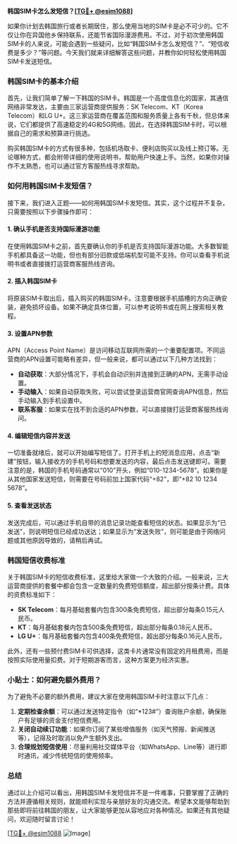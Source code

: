 **韩国SIM卡怎么发短信？[[TG💪+ @esim1088](https://t.me/s/esim1088)]**

如果你计划去韩国旅行或者长期居住，那么使用当地的SIM卡是必不可少的。它不仅让你在异国他乡保持联系，还能节省国际漫游费用。不过，对于初次使用韩国SIM卡的人来说，可能会遇到一些疑问，比如“韩国SIM卡怎么发短信？”、“短信收费是多少？”等问题。今天我们就来详细解答这些问题，并教你如何轻松使用韩国SIM卡发送短信。

### 韩国SIM卡的基本介绍

首先，让我们简单了解一下韩国的SIM卡。韩国是一个高度信息化的国家，其通信网络非常发达，主要由三家运营商提供服务：SK Telecom、KT（Korea Telecom）和LG U+。这三家运营商在覆盖范围和服务质量上各有千秋，但总体来说，它们都提供了高速稳定的4G和5G网络。因此，在选择韩国SIM卡时，可以根据自己的需求和预算进行挑选。

购买韩国SIM卡的方式有很多种，包括机场取卡、便利店购买以及线上预订等。无论哪种方式，都会附带详细的使用说明书，帮助用户快速上手。当然，如果你对操作不太熟悉，也可以通过官方客服热线寻求帮助。

### 如何用韩国SIM卡发短信？

接下来，我们进入正题——如何用韩国SIM卡发短信。其实，这个过程并不复杂，只需要按照以下步骤操作即可：

#### 1. 确认手机是否支持国际漫游功能

在使用韩国SIM卡之前，首先要确认你的手机是否支持国际漫游功能。大多数智能手机都具备这一功能，但也有部分旧款或低端机型可能不支持。你可以查看手机说明书或者直接拨打运营商客服热线咨询。

#### 2. 插入韩国SIM卡

将原装SIM卡取出后，插入购买的韩国SIM卡。注意要根据手机插槽的方向正确安装，避免损坏设备。如果不确定具体位置，可以参考说明书或在网上搜索相关教程。

#### 3. 设置APN参数

APN（Access Point Name）是访问移动互联网所需的一个重要配置项。不同运营商的APN设置可能略有差异，但一般来说，都可以通过以下几种方法找到：

- **自动获取**：大部分情况下，手机会自动识别并连接到正确的APN，无需手动设置。
- **手动输入**：如果自动获取失败，可以尝试登录运营商官网查询APN信息，然后手动输入到手机设置中。
- **联系客服**：如果实在找不到合适的APN参数，可以直接拨打运营商客服热线询问。

#### 4. 编辑短信内容并发送

一切准备就绪后，就可以开始编写短信了。打开手机上的短消息应用，点击“新建”按钮，输入接收方的手机号码和想要发送的内容，最后点击发送键即可。需要注意的是，韩国的手机号码通常以“010”开头，例如“010-1234-5678”。如果你是从其他国家发送短信，则需要在号码前加上国家代码“+82”，即“+82 10 1234 5678”。

#### 5. 查看发送状态

发送完成后，可以通过手机自带的消息记录功能查看短信的状态。如果显示为“已发送”，则说明短信已经成功送达；如果显示为“发送失败”，则可能是由于网络问题或其他原因导致的，请稍后再试。

### 韩国短信收费标准

关于韩国SIM卡的短信收费标准，这里给大家做一个大致的介绍。一般来说，三大运营商提供的套餐中都会包含一定数量的免费短信额度，超出部分按条计费。具体的资费标准如下：

- **SK Telecom**：每月基础套餐内包含300条免费短信，超出部分每条0.15元人民币。
- **KT**：每月基础套餐内包含500条免费短信，超出部分每条0.18元人民币。
- **LG U+**：每月基础套餐内包含400条免费短信，超出部分每条0.16元人民币。

此外，还有一些预付费SIM卡可供选择，这类卡片通常没有固定的月租费用，而是按照实际使用量扣费。对于短期游客而言，这种方案更为经济实惠。

### 小贴士：如何避免额外费用？

为了避免不必要的额外费用，建议大家在使用韩国SIM卡时注意以下几点：

1. **定期检查余额**：可以通过发送特定指令（如“*123#”）查询账户余额，确保账户有足够的资金支付短信费用。
2. **关闭自动续订功能**：如果你订阅了某些增值服务（如天气预报、新闻推送等），记得及时取消以免产生额外支出。
3. **合理规划短信使用**：尽量利用社交媒体平台（如WhatsApp、Line等）进行即时通讯，减少传统短信的使用频率。

### 总结

通过以上介绍可以看出，用韩国SIM卡发短信并不是一件难事，只要掌握了正确的方法并遵循相关规则，就能顺利实现与亲朋好友的沟通交流。希望本文能够帮助到那些即将前往韩国的朋友，让大家能够更加从容地应对各种情况。如果还有其他疑问，欢迎随时留言讨论！

[[TG💪+ @esim1088](https://t.me/s/esim1088) ![Image](https://i.postimg.cc/4NQfJmqS/Snipaste-2025-05-13-00-14-12.png)]